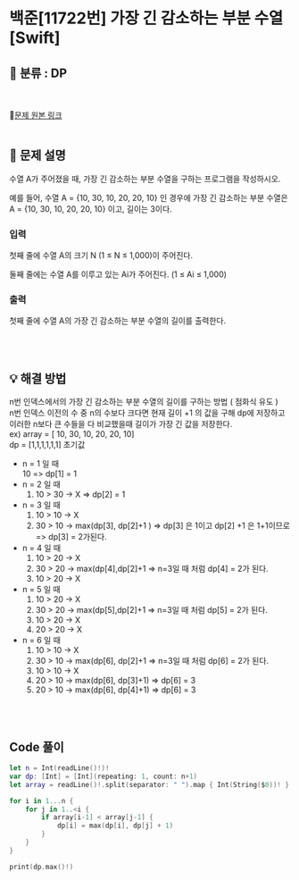# 백준[11722번] 가장 긴 감소하는 부분 수열 [Swift]

## 🔎 분류 : DP
<br><br>
🔗[문제 원본 링크](https://www.acmicpc.net/problem/11722)
<br><br>
## 📝 문제 설명

수열 A가 주어졌을 때, 가장 긴 감소하는 부분 수열을 구하는 프로그램을 작성하시오.

예를 들어, 수열 A = {10, 30, 10, 20, 20, 10} 인 경우에 가장 긴 감소하는 부분 수열은 A = {10, 30, 10, 20, 20, 10}  이고, 길이는 3이다.

### 입력
첫째 줄에 수열 A의 크기 N (1 ≤ N ≤ 1,000)이 주어진다.

둘째 줄에는 수열 A를 이루고 있는 Ai가 주어진다. (1 ≤ Ai ≤ 1,000)

### 출력
첫째 줄에 수열 A의 가장 긴 감소하는 부분 수열의 길이를 출력한다.

<br><br>

## 💡 해결 방법
n번 인덱스에서의 가장 긴 감소하는 부분 수열의 길이를 구하는 방법 ( 점화식 유도 ) <br>
n번 인덱스 이전의 수 중 n의 수보다 크다면 현재 길이 +1 의 값을 구해 dp에 저장하고 이러한 n보다 큰 수들을 다 비교했을때 길이가 가장 긴 값을 저장한다.
<br>
ex) array = [ 10, 30, 10, 20, 20, 10] <br>
    dp = [1,1,1,1,1,1] 초기값
- n = 1 일 때 <br>
    10 => dp[1] = 1 <br>
- n = 2 일 때 <br>
    1. 10 > 30 -> X => dp[2] = 1 <br>
- n = 3 일 때 <br>
    1. 10 > 10 -> X <br>
    2. 30 > 10 -> max(dp[3], dp[2]+1 ) => dp[3] 은 1이고 dp[2] +1 은 1+1이므로 => dp[3] = 2가된다.<br>
- n = 4 일 때 <br>
    1. 10 > 20 -> X <br>
    2. 30 > 20 -> max(dp[4],dp[2]+1 => n=3일 때 처럼 dp[4] = 2가 된다.<br>
    3. 10 > 20 -> X <br>
- n = 5 일 때 <br>
    1. 10 > 20 -> X <br>
    2. 30 > 20 -> max(dp[5],dp[2]+1 => n=3일 때 처럼 dp[5] = 2가 된다.<br>
    3. 10 > 20 -> X <br>
    4. 20 > 20 -> X <br>
- n = 6 일 때 <br>
    1. 10 > 10 -> X <br>
    2. 30 > 10 -> max(dp[6], dp[2]+1 => n=3일 때 처럼 dp[6] = 2가 된다.<br>
    3. 10 > 10 -> X <br>
    4. 20 > 10 -> max(dp[6], dp[3]+1) => dp[6] = 3  <br>
    5. 20 > 10 -> max(dp[6], dp[4]+1) => dp[6] = 3  <br>
 
<br><br>

## Code 풀이

```Swift
let n = Int(readLine()!)!
var dp: [Int] = [Int](repeating: 1, count: n+1)
let array = readLine()!.split(separator: " ").map { Int(String($0))! }

for i in 1...n {
    for j in 1..<i {
        if array[i-1] < array[j-1] {
            dp[i] = max(dp[i], dp[j] + 1)
        }
    }
}

print(dp.max()!)
```
